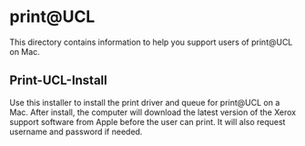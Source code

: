 # print@UCL
This directory contains information to help you support users of print@UCL on Mac.

## Print-UCL-Install
Use this installer to install the print driver and queue for print@UCL on a Mac. After install, the computer will download the latest version of the Xerox support software from Apple before the user can print. It will also request username and password if needed.
